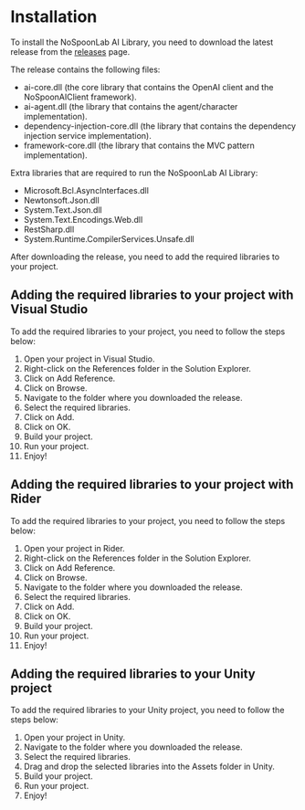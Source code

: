 # Installation
To install the NoSpoonLab AI Library, you need to download the latest release from the [releases](https://github.com/NoSpoonLab/nospoonlab-ai-library/releases) page.

The release contains the following files:

- ai-core.dll (the core library that contains the OpenAI client and the NoSpoonAIClient framework).
- ai-agent.dll (the library that contains the agent/character implementation).
- dependency-injection-core.dll (the library that contains the dependency injection service implementation).
- framework-core.dll (the library that contains the MVC pattern implementation).

Extra libraries that are required to run the NoSpoonLab AI Library:
- Microsoft.Bcl.AsyncInterfaces.dll
- Newtonsoft.Json.dll
- System.Text.Json.dll
- System.Text.Encodings.Web.dll
- RestSharp.dll
- System.Runtime.CompilerServices.Unsafe.dll

After downloading the release, you need to add the required libraries to your project.

## Adding the required libraries to your project with Visual Studio
To add the required libraries to your project, you need to follow the steps below:

1. Open your project in Visual Studio.
2. Right-click on the References folder in the Solution Explorer.
3. Click on Add Reference.
4. Click on Browse.
5. Navigate to the folder where you downloaded the release.
6. Select the required libraries.
7. Click on Add.
8. Click on OK.
9. Build your project.
10. Run your project.
11. Enjoy!

## Adding the required libraries to your project with Rider

To add the required libraries to your project, you need to follow the steps below:

1. Open your project in Rider.
2. Right-click on the References folder in the Solution Explorer.
3. Click on Add Reference.
4. Click on Browse.
5. Navigate to the folder where you downloaded the release.
6. Select the required libraries.
7. Click on Add.
8. Click on OK.
9. Build your project.
10. Run your project.
11. Enjoy!

## Adding the required libraries to your Unity project
To add the required libraries to your Unity project, you need to follow the steps below:

1. Open your project in Unity.
2. Navigate to the folder where you downloaded the release.
3. Select the required libraries.
4. Drag and drop the selected libraries into the Assets folder in Unity.
5. Build your project.
6. Run your project.
7. Enjoy!
